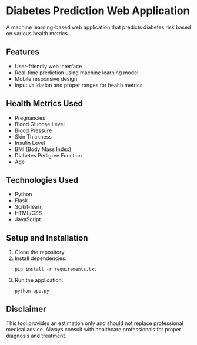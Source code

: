 # Diabetes Prediction Web Application

A machine learning-based web application that predicts diabetes risk based on various health metrics.

## Features

- User-friendly web interface
- Real-time prediction using machine learning model
- Mobile responsive design
- Input validation and proper ranges for health metrics

## Health Metrics Used

- Pregnancies
- Blood Glucose Level
- Blood Pressure
- Skin Thickness
- Insulin Level
- BMI (Body Mass Index)
- Diabetes Pedigree Function
- Age

## Technologies Used

- Python
- Flask
- Scikit-learn
- HTML/CSS
- JavaScript

## Setup and Installation

1. Clone the repository
2. Install dependencies:
   ```
   pip install -r requirements.txt
   ```
3. Run the application:
   ```
   python app.py
   ```

## Disclaimer

This tool provides an estimation only and should not replace professional medical advice. Always consult with healthcare professionals for proper diagnosis and treatment.

